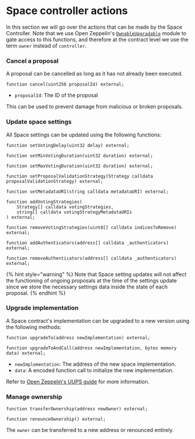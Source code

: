 # Space controller actions

In this section we will go over the actions that can be made by the Space Controller. Note that we use Open Zeppelin's [`OwnableUpgradable`](https://github.com/OpenZeppelin/openzeppelin-contracts-upgradeable/blob/master/contracts/access/OwnableUpgradeable.sol) module to gate access to this functions, and therefore at the contract level we use the term `owner` instead of `controller`. &#x20;

### Cancel a proposal

A proposal can be cancelled as long as it has not already been executed.&#x20;

```solidity
function cancel(uint256 proposalId) external;
```

* `proposalId`: The ID of the proposal&#x20;

This can be used to prevent damage from malicious or broken proposals.

### Update space settings

All Space settings can be updated using the following functions:

```solidity
function setVotingDelay(uint32 delay) external;

function setMinVotingDuration(uint32 duration) external;

function setMaxVotingDuration(uint32 duration) external;

function setProposalValidationStrategy(Strategy calldata proposalValidationStrategy) external;

function setMetadataURI(string calldata metadataURI) external;

function addVotingStrategies(
    Strategy[] calldata votingStrategies,
    string[] calldata votingStrategyMetadataURIs
) external;

function removeVotingStrategies(uint8[] calldata indicesToRemove) external;

function addAuthenticators(address[] calldata _authenticators) external;

function removeAuthenticators(address[] calldata _authenticators) external;
```

{% hint style="warning" %}
Note that Space setting updates will not affect the functioning of ongoing proposals at the time of the settings update since we store the necessary settings data inside the state of each proposal.&#x20;
{% endhint %}

### Upgrade implementation

A Space contract's implementation can be upgraded to a new version using the following methods: &#x20;

```solidity
function upgradeTo(address newImplementation) external; 

function upgradeToAndCall(address newImplementation, bytes memory data) external;
```

* `newImplementation`: The address of the new space implementation.&#x20;
* `data`: A encoded function call to initialize the new implementation.&#x20;

Refer to [Open Zeppelin's UUPS guide](https://docs.openzeppelin.com/contracts/4.x/api/proxy#UUPSUpgradeable) for more information.&#x20;

### Manage ownership&#x20;

```solidity
function transferOwnership(address newOwner) external;

function renounceOwnership() external; 
```

The `owner` can be transferred to a new address or renounced entirely.&#x20;
